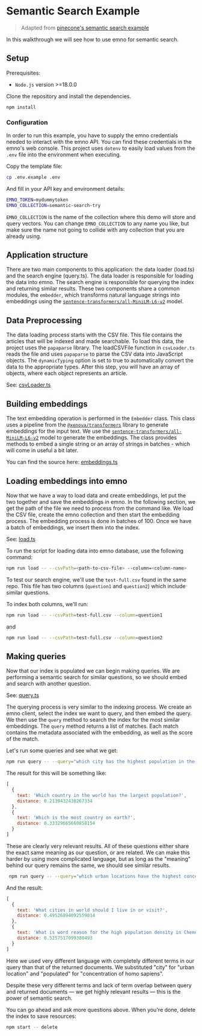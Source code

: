 # Semantic Search Example

> Adapted from [pinecone's semantic search example](https://github.com/pinecone-io/semantic-search-example)

In this walkthrough we will see how to use emno for semantic search.

## Setup

Prerequisites:
- `Node.js` version >=18.0.0

Clone the repository and install the dependencies.

```
npm install
```

### Configuration

In order to run this example, you have to supply the emno credentials needed to interact with the emno API. You can find these credentials in the emno's web console. This project uses `dotenv` to easily load values from the `.env` file into the environment when executing.

Copy the template file:

```sh
cp .env.example .env
```

And fill in your API key and environment details:

```sh
EMNO_TOKEN=mydummytoken
EMNO_COLLECTION=semantic-search-try
```

`EMNO_COLLECTION` is the name of the collection where this demo will store and query vectors. You can change `EMNO_COLLECTION` to any name you like, but make sure the name not going to collide with any collection that you are already using.


## Application structure

There are two main components to this application: the data loader (load.ts) and the search engine (query.ts). The data loader is responsible for loading the data into emno. The search engine is responsible for querying the index and returning similar results. These two components share a common modules, the `embedder`, which transforms natural language strings into embeddings using the [`sentence-transformers/all-MiniLM-L6-v2`](https://huggingface.co/sentence-transformers/all-MiniLM-L6-v2) model.

## Data Preprocessing

The data loading process starts with the CSV file. This file contains the articles that will be indexed and made searchable. To load this data, the project uses the `papaparse` library. The loadCSVFile function in `csvLoader.ts` reads the file and uses `papaparse` to parse the CSV data into JavaScript objects. The `dynamicTyping` option is set to true to automatically convert the data to the appropriate types. After this step, you will have an array of objects, where each object represents an article​.

See: [csvLoader.ts](./src/csvLoader.ts)

## Building embeddings

The text embedding operation is performed in the `Embedder` class. This class uses a pipeline from the [`@xenova/transformers`](https://github.com/xenova/transformers.js) library to generate embeddings for the input text. We use the [`sentence-transformers/all-MiniLM-L6-v2`](https://huggingface.co/sentence-transformers/all-MiniLM-L6-v2) model to generate the embeddings. The class provides methods to embed a single string or an array of strings in batches​ - which will come in useful a bit later.

You can find the source here: [embeddings.ts](./src/embeddings.ts)



## Loading embeddings into emno

Now that we have a way to load data and create embeddings, let put the two together and save the embeddings in emno. In the following section, we get the path of the file we need to process from the command like. We load the CSV file, create the emno collection and then start the embedding process. The embedding process is done in batches of 100. Once we have a batch of embeddings, we insert them into the index.

See: [load.ts](./src/load.ts)

To run the script for loading data into emno database, use the following command:

```sh
npm run load -- --csvPath=<path-to-csv-file> --column=<column-name>
```

To test our search engine, we'll use the `test-full.csv` found in the same repo. This file has two columns (`question1` and `question2`) which include similar questions.

To index both columns, we'll run:

```sh
npm run load -- --csvPath=test-full.csv --column=question1
```

and

```sh
npm run load -- --csvPath=test-full.csv --column=question2
```



## Making queries

Now that our index is populated we can begin making queries. We are performing a semantic search for similar questions, so we should embed and search with another question.

See: [query.ts](./src/query.ts)



The querying process is very similar to the indexing process. We create an emno client, select the index we want to query, and then embed the query. We then use the `query` method to search the index for the most similar embeddings. The `query` method returns a list of matches. Each match contains the metadata associated with the embedding, as well as the score of the match.

Let's run some queries and see what we get:

```sh
npm run query -- --query="which city has the highest population in the world?" --topK=2
```

The result for this will be something like:

```js
[
  {
    text: 'Which country in the world has the largest population?',
    distance: 0.2139432430267334
  },
  {
    text: 'Which is the most country on earth?',
    distance: 0.33329665660858154
  }
]
```

These are clearly very relevant results. All of these questions either share the exact same meaning as our question, or are related. We can make this harder by using more complicated language, but as long as the "meaning" behind our query remains the same, we should see similar results.

```sh
 npm run query -- --query="which urban locations have the highest concentration of homo sapiens?" --topK=2
```

And the result:

```js
[
  {
    text: 'What cities in world should I live in or visit?',
    distance: 0.49526894092559814
  },
  {
    text: 'What is word reason for the high population density in Chennai?',
    distance: 0.5257517099380493
  }
]
```

Here we used very different language with completely different terms in our query than that of the returned documents. We substituted "city" for "urban location" and "populated" for "concentration of homo sapiens".

Despite these very different terms and lack of term overlap between query and returned documents — we get highly relevant results — this is the power of semantic search.

You can go ahead and ask more questions above. When you're done, delete the index to save resources:

```sh
npm start -- delete
```

